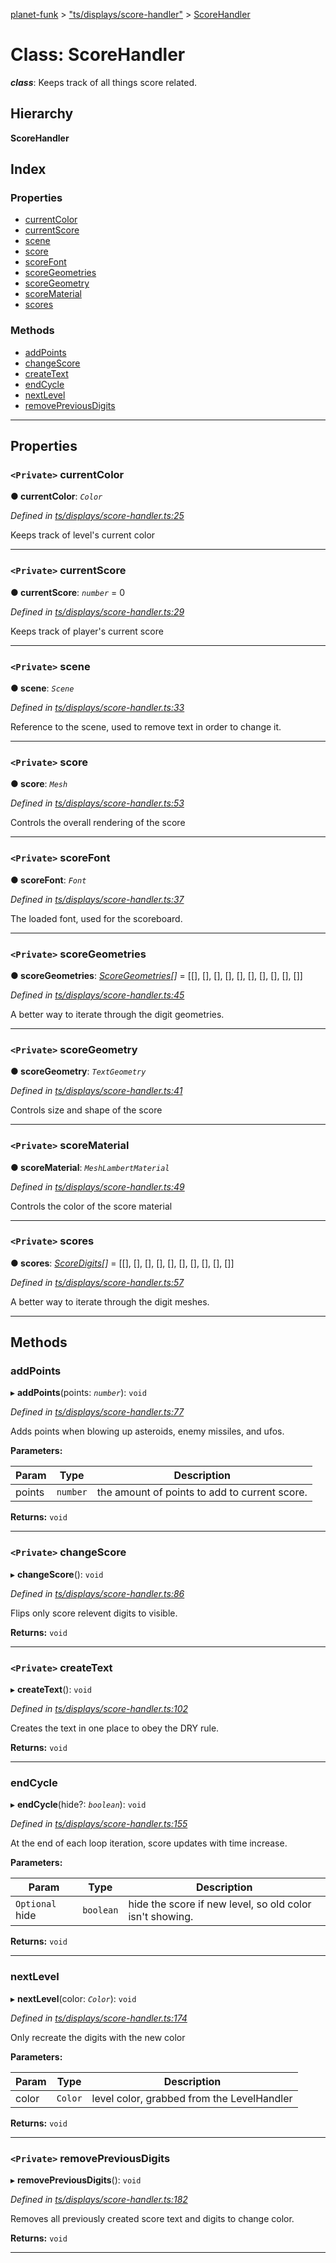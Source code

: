 [planet-funk](../README.md) > ["ts/displays/score-handler"](../modules/_ts_displays_score_handler_.md) > [ScoreHandler](../classes/_ts_displays_score_handler_.scorehandler.md)

# Class: ScoreHandler

*__class__*: Keeps track of all things score related.

## Hierarchy

**ScoreHandler**

## Index

### Properties

* [currentColor](_ts_displays_score_handler_.scorehandler.md#currentcolor)
* [currentScore](_ts_displays_score_handler_.scorehandler.md#currentscore)
* [scene](_ts_displays_score_handler_.scorehandler.md#scene)
* [score](_ts_displays_score_handler_.scorehandler.md#score)
* [scoreFont](_ts_displays_score_handler_.scorehandler.md#scorefont)
* [scoreGeometries](_ts_displays_score_handler_.scorehandler.md#scoregeometries)
* [scoreGeometry](_ts_displays_score_handler_.scorehandler.md#scoregeometry)
* [scoreMaterial](_ts_displays_score_handler_.scorehandler.md#scorematerial)
* [scores](_ts_displays_score_handler_.scorehandler.md#scores)

### Methods

* [addPoints](_ts_displays_score_handler_.scorehandler.md#addpoints)
* [changeScore](_ts_displays_score_handler_.scorehandler.md#changescore)
* [createText](_ts_displays_score_handler_.scorehandler.md#createtext)
* [endCycle](_ts_displays_score_handler_.scorehandler.md#endcycle)
* [nextLevel](_ts_displays_score_handler_.scorehandler.md#nextlevel)
* [removePreviousDigits](_ts_displays_score_handler_.scorehandler.md#removepreviousdigits)

---

## Properties

<a id="currentcolor"></a>

### `<Private>` currentColor

**● currentColor**: *`Color`*

*Defined in [ts/displays/score-handler.ts:25](https://github.com/WilliamRADFunk/planet-funk/blob/e9ae4fe/src/ts/displays/score-handler.ts#L25)*

Keeps track of level's current color

___
<a id="currentscore"></a>

### `<Private>` currentScore

**● currentScore**: *`number`* = 0

*Defined in [ts/displays/score-handler.ts:29](https://github.com/WilliamRADFunk/planet-funk/blob/e9ae4fe/src/ts/displays/score-handler.ts#L29)*

Keeps track of player's current score

___
<a id="scene"></a>

### `<Private>` scene

**● scene**: *`Scene`*

*Defined in [ts/displays/score-handler.ts:33](https://github.com/WilliamRADFunk/planet-funk/blob/e9ae4fe/src/ts/displays/score-handler.ts#L33)*

Reference to the scene, used to remove text in order to change it.

___
<a id="score"></a>

### `<Private>` score

**● score**: *`Mesh`*

*Defined in [ts/displays/score-handler.ts:53](https://github.com/WilliamRADFunk/planet-funk/blob/e9ae4fe/src/ts/displays/score-handler.ts#L53)*

Controls the overall rendering of the score

___
<a id="scorefont"></a>

### `<Private>` scoreFont

**● scoreFont**: *`Font`*

*Defined in [ts/displays/score-handler.ts:37](https://github.com/WilliamRADFunk/planet-funk/blob/e9ae4fe/src/ts/displays/score-handler.ts#L37)*

The loaded font, used for the scoreboard.

___
<a id="scoregeometries"></a>

### `<Private>` scoreGeometries

**● scoreGeometries**: *[ScoreGeometries](../modules/_ts_displays_score_handler_.md#scoregeometries)[]* =  [[], [], [], [], [], [], [], [], [], []]

*Defined in [ts/displays/score-handler.ts:45](https://github.com/WilliamRADFunk/planet-funk/blob/e9ae4fe/src/ts/displays/score-handler.ts#L45)*

A better way to iterate through the digit geometries.

___
<a id="scoregeometry"></a>

### `<Private>` scoreGeometry

**● scoreGeometry**: *`TextGeometry`*

*Defined in [ts/displays/score-handler.ts:41](https://github.com/WilliamRADFunk/planet-funk/blob/e9ae4fe/src/ts/displays/score-handler.ts#L41)*

Controls size and shape of the score

___
<a id="scorematerial"></a>

### `<Private>` scoreMaterial

**● scoreMaterial**: *`MeshLambertMaterial`*

*Defined in [ts/displays/score-handler.ts:49](https://github.com/WilliamRADFunk/planet-funk/blob/e9ae4fe/src/ts/displays/score-handler.ts#L49)*

Controls the color of the score material

___
<a id="scores"></a>

### `<Private>` scores

**● scores**: *[ScoreDigits](../modules/_ts_displays_score_handler_.md#scoredigits)[]* =  [[], [], [], [], [], [], [], [], [], []]

*Defined in [ts/displays/score-handler.ts:57](https://github.com/WilliamRADFunk/planet-funk/blob/e9ae4fe/src/ts/displays/score-handler.ts#L57)*

A better way to iterate through the digit meshes.

___

## Methods

<a id="addpoints"></a>

###  addPoints

▸ **addPoints**(points: *`number`*): `void`

*Defined in [ts/displays/score-handler.ts:77](https://github.com/WilliamRADFunk/planet-funk/blob/e9ae4fe/src/ts/displays/score-handler.ts#L77)*

Adds points when blowing up asteroids, enemy missiles, and ufos.

**Parameters:**

| Param | Type | Description |
| ------ | ------ | ------ |
| points | `number` |  the amount of points to add to current score. |

**Returns:** `void`

___
<a id="changescore"></a>

### `<Private>` changeScore

▸ **changeScore**(): `void`

*Defined in [ts/displays/score-handler.ts:86](https://github.com/WilliamRADFunk/planet-funk/blob/e9ae4fe/src/ts/displays/score-handler.ts#L86)*

Flips only score relevent digits to visible.

**Returns:** `void`

___
<a id="createtext"></a>

### `<Private>` createText

▸ **createText**(): `void`

*Defined in [ts/displays/score-handler.ts:102](https://github.com/WilliamRADFunk/planet-funk/blob/e9ae4fe/src/ts/displays/score-handler.ts#L102)*

Creates the text in one place to obey the DRY rule.

**Returns:** `void`

___
<a id="endcycle"></a>

###  endCycle

▸ **endCycle**(hide?: *`boolean`*): `void`

*Defined in [ts/displays/score-handler.ts:155](https://github.com/WilliamRADFunk/planet-funk/blob/e9ae4fe/src/ts/displays/score-handler.ts#L155)*

At the end of each loop iteration, score updates with time increase.

**Parameters:**

| Param | Type | Description |
| ------ | ------ | ------ |
| `Optional` hide | `boolean` |  hide the score if new level, so old color isn't showing. |

**Returns:** `void`

___
<a id="nextlevel"></a>

###  nextLevel

▸ **nextLevel**(color: *`Color`*): `void`

*Defined in [ts/displays/score-handler.ts:174](https://github.com/WilliamRADFunk/planet-funk/blob/e9ae4fe/src/ts/displays/score-handler.ts#L174)*

Only recreate the digits with the new color

**Parameters:**

| Param | Type | Description |
| ------ | ------ | ------ |
| color | `Color` |  level color, grabbed from the LevelHandler |

**Returns:** `void`

___
<a id="removepreviousdigits"></a>

### `<Private>` removePreviousDigits

▸ **removePreviousDigits**(): `void`

*Defined in [ts/displays/score-handler.ts:182](https://github.com/WilliamRADFunk/planet-funk/blob/e9ae4fe/src/ts/displays/score-handler.ts#L182)*

Removes all previously created score text and digits to change color.

**Returns:** `void`

___

